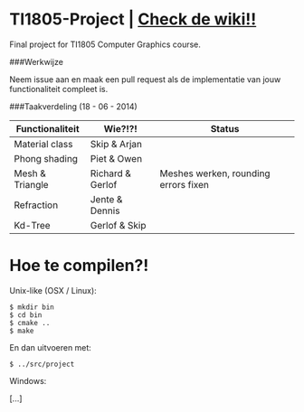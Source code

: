 TI1805-Project | [Check de wiki!!](https://github.com/Balletie/TI1805-Project/wiki)
===================================================================================

Final project for TI1805 Computer Graphics course.

###Werkwijze

Neem issue aan en maak een pull request als de implementatie van
jouw functionaliteit compleet is.

###Taakverdeling (18 - 06 - 2014)

| Functionaliteit | Wie?!?!          | Status           |
| --------------- | ---------------- | ---------------- |
| Material class  | Skip & Arjan     |                  |
| Phong shading   | Piet & Owen      |                  |
| Mesh & Triangle | Richard & Gerlof | Meshes werken, rounding errors fixen |
| Refraction      | Jente & Dennis   |                  |
| Kd-Tree         | Gerlof & Skip    |                  |

Hoe te compilen?!
=================

Unix-like (OSX / Linux): 

````
$ mkdir bin
$ cd bin
$ cmake ..
$ make
````

En dan uitvoeren met:
````
$ ../src/project
````

Windows:

[...]
